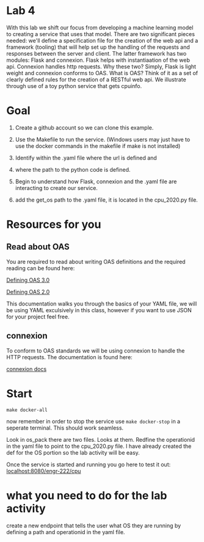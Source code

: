 # Lab 4

With this lab we shift our focus from developing a machine learning model to creating a service that uses that model. There are two significant pieces needed: we'll define a specification file for the creation of the web api and a framework (tooling) that will help set up the handling of the requests and responses between the server and client. The latter framework has two modules: Flask and connexion.  Flask helps with instantiaation of the web api.  Connexion handles http requests. Why these two? Simply, Flask is light weight and connexion conforms to OAS. What is OAS? Think of it as a set of clearly defined rules for the creation of a RESTful web api.  We illustrate through use of a toy python service that gets cpuinfo.

# Goal

1) Create a github account so we can clone this example. 

2) Use the Makefile to run the service. (Windows users may just have to use the docker commands in the makefile if make is not installed)

3) Identify within the .yaml file where the url is defined and

4) where the path to the python code is defined. 

5) Begin to understand how Flask, connexion and the .yaml file are interacting to create our service. 

6) add the get_os path to the .yaml file, it is located in the cpu_2020.py file. 

# Resources for you

## Read about OAS 

You are required to read about writing OAS definitions and the required reading can be found here:

[Defining OAS 3.0](https://swagger.io/docs/specification/basic-structure/)

[Defining OAS 2.0](https://swagger.io/docs/specification/2-0/basic-structure/)

This documentation walks you through the basics of your YAML file, we will be using YAML exculsively in this class, however if you want to use JSON for your project feel free. 

## connexion

To conform to OAS standards we will be using connexion to handle the HTTP requests. The documentation is found here:

[connexion docs](https://connexion.readthedocs.io/en/latest/)


# Start

`make docker-all`

now remember in order to stop the service use `make docker-stop` in a seperate terminal. This should work seamless. 

Look in os_pack there are two files. Looks at them. Redfine the operationid in the yaml file to point to the cpu_2020.py file. I have already created the def for the OS portion so the lab activity will be easy. 

Once the service is started and running you go here to test it out: [localhost:8080/engr-222/cpu](localhost:8080/engr-222/cpu)

# what you need to do for the lab activity

create a new endpoint that tells the user what OS they are running by defining a path and operationid in the yaml file.

